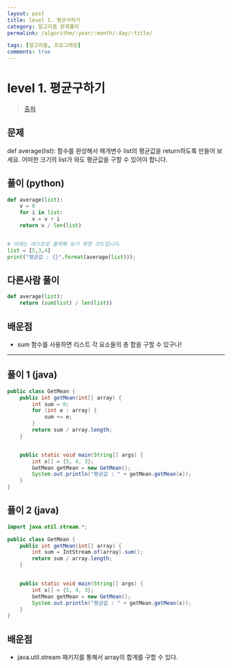 ```yaml
---
layout: post
title: level 1. 평균구하기
category: 알고리즘 문제풀이
permalink: /algorithm/:year/:month/:day/:title/

tags: [알고리즘, 프로그래밍]
comments: true
---
```

# level 1. 평균구하기
> [출처](http://tryhelloworld.co.kr/challenge_codes/128)

## 문제
def average(list):
함수를 완성해서 매개변수 list의 평균값을 return하도록 만들어 보세요.
어떠한 크기의 list가 와도 평균값을 구할 수 있어야 합니다.

## 풀이 (python)

```python
def average(list):
	v = 0
	for i in list:
		v = v + i
	return v / len(list)


# 아래는 테스트로 출력해 보기 위한 코드입니다.
list = [5,3,4]
print("평균값 : {}".format(average(list)));
```

## 다른사람 풀이

```python
def average(list):
    return (sum(list) / len(list))
```

## 배운점
- sum 함수를 사용하면 리스트 각 요소들의 총 합을 구할 수 있구나!

---

## 풀이 1 (java)

```java
public class GetMean {
	public int getMean(int[] array) {
		int sum = 0;
		for (int e : array) {
			sum += e;
		}
		return sum / array.length;
	}


	public static void main(String[] args) {
		int x[] = {5, 4, 3};
		GetMean getMean = new GetMean();
		System.out.println("평균값 : " + getMean.getMean(x));
	}
}
```

## 풀이 2 (java)

```java
import java.util.stream.*;

public class GetMean {
	public int getMean(int[] array) {
		int sum = IntStream.of(array).sum();
		return sum / array.length;
	}


	public static void main(String[] args) {
		int x[] = {5, 4, 3};
		GetMean getMean = new GetMean();
		System.out.println("평균값 : " + getMean.getMean(x));
	}
}
```

## 배운점
- java.util.stream 패키지를 통해서 array의 합계를 구할 수 있다.
